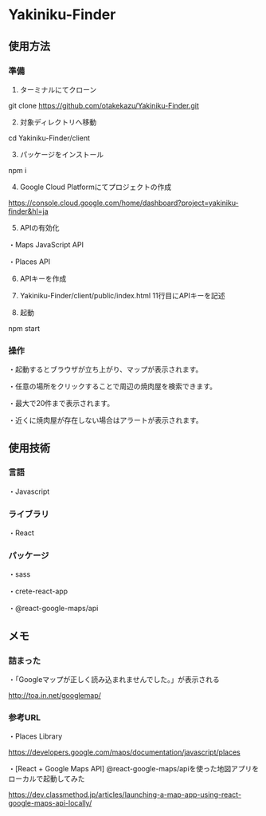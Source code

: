 # Yakiniku-Finder

## 使用方法
### 準備

1. ターミナルにてクローン

git clone https://github.com/otakekazu/Yakiniku-Finder.git


2. 対象ディレクトリへ移動

cd Yakiniku-Finder/client


3. パッケージをインストール

npm i

4. Google Cloud Platformにてプロジェクトの作成

https://console.cloud.google.com/home/dashboard?project=yakiniku-finder&hl=ja


5. APIの有効化

・Maps JavaScript API

・Places API


6. APIキーを作成


7. Yakiniku-Finder/client/public/index.html 11行目にAPIキーを記述

 <script async src="https://maps.googleapis.com/maps/api/js?key=[作成したAPIキー]"></script>


8. 起動

npm start


### 操作
・起動するとブラウザが立ち上がり、マップが表示されます。

・任意の場所をクリックすることで周辺の焼肉屋を検索できます。

・最大で20件まで表示されます。

・近くに焼肉屋が存在しない場合はアラートが表示されます。


## 使用技術
### 言語
・Javascript

### ライブラリ
・React

### パッケージ
・sass

・crete-react-app

・@react-google-maps/api


## メモ
### 詰まった
・「Googleマップが正しく読み込まれませんでした。」が表示される

http://toa.in.net/googlemap/


### 参考URL
・Places Library

https://developers.google.com/maps/documentation/javascript/places


・[React + Google Maps API] @react-google-maps/apiを使った地図アプリをローカルで起動してみた

https://dev.classmethod.jp/articles/launching-a-map-app-using-react-google-maps-api-locally/